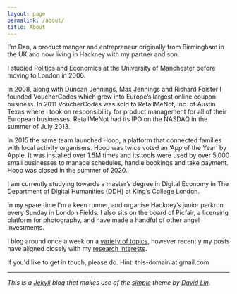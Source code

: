```yaml
---
layout: page
permalink: /about/
title: About
---
```


I'm Dan, a product manger and entrepreneur originally from Birmingham in the UK and now living in Hackney with my partner and son.

I studied Politics and Economics at the University of Manchester before moving to London in 2006.

In 2008, along with Duncan Jennings, Max Jennings and Richard Foister I founded VoucherCodes which grew into Europe’s largest online coupon business. In 2011 VoucherCodes was sold to RetailMeNot, Inc. of Austin Texas where I took on responsibility for product management for all of their European businesses. RetailMeNot had its IPO on the NASDAQ in the summer of July 2013.

In 2015 the same team launched Hoop, a platform that connected families with local activity organisers. Hoop was twice voted an ‘App of the Year’ by Apple. It was installed over 1.5M times and its tools were used by over 5,000 small businesses to manage schedules, handle bookings and take payment. Hoop was closed in the summer of 2020.

I am currently studying towards a master’s degree in Digital Economy in The Department of Digital Humanities (DDH) at King’s College London.

In my spare time I'm a keen runner, and organise Hackney’s junior parkrun every Sunday in London Fields. I also sits on the board of Picfair, a licensing platform for photography, and have made a handful of other angel investments.

I blog around once a week on a [variety of topics](/archive/), however recently my posts have aligned closely with my [research interests](/research/).

If you'd like to get in touch, please do. Hint: this-domain at gmail.com

---

_This is a [Jekyll](https://jekyllrb.com/) blog that makes use of the [simple](https://github.com/wild-flame/jekyll-simple) theme by [David Lin](https://github.com/wild-flame)._
